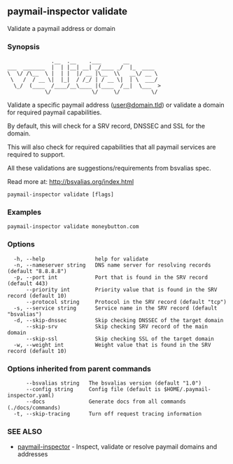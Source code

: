 ## paymail-inspector validate

Validate a paymail address or domain

### Synopsis

```
              .__  .__    .___       __          
___  _______  |  | |__| __| _/____ _/  |_  ____  
\  \/ /\__  \ |  | |  |/ __ |\__  \\   __\/ __ \ 
 \   /  / __ \|  |_|  / /_/ | / __ \|  | \  ___/ 
  \_/  (____  /____/__\____ |(____  /__|  \___  >
            \/             \/     \/          \/
```

Validate a specific paymail address (user@domain.tld) or validate a domain for required paymail capabilities. 

By default, this will check for a SRV record, DNSSEC and SSL for the domain. 

This will also check for required capabilities that all paymail services are required to support.

All these validations are suggestions/requirements from bsvalias spec.

Read more at: http://bsvalias.org/index.html

```
paymail-inspector validate [flags]
```

### Examples

```
paymail-inspector validate moneybutton.com
```

### Options

```
  -h, --help                help for validate
  -n, --nameserver string   DNS name server for resolving records (default "8.8.8.8")
  -p, --port int            Port that is found in the SRV record (default 443)
      --priority int        Priority value that is found in the SRV record (default 10)
      --protocol string     Protocol in the SRV record (default "tcp")
  -s, --service string      Service name in the SRV record (default "bsvalias")
  -d, --skip-dnssec         Skip checking DNSSEC of the target domain
      --skip-srv            Skip checking SRV record of the main domain
      --skip-ssl            Skip checking SSL of the target domain
  -w, --weight int          Weight value that is found in the SRV record (default 10)
```

### Options inherited from parent commands

```
      --bsvalias string   The bsvalias version (default "1.0")
      --config string     Config file (default is $HOME/.paymail-inspector.yaml)
      --docs              Generate docs from all commands (./docs/commands)
  -t, --skip-tracing      Turn off request tracing information
```

### SEE ALSO

* [paymail-inspector](paymail-inspector.md)	 - Inspect, validate or resolve paymail domains and addresses

